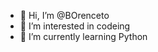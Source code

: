 - 👋 Hi, I’m @BOrenceto
- 👀 I’m interested in codeing 
- 🌱 I’m currently learning Python

<!---
BOrenceto/BOrenceto is a ✨ special ✨ repository because its `README.md` (this file) appears on your GitHub profile.
You can click the Preview link to take a look at your changes.
--->
